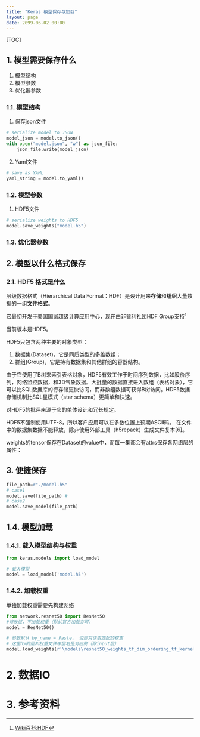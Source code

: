 ```yaml
---
title: "Keras 模型保存与加载"
layout: page
date: 2099-06-02 00:00
---
```


[TOC]



## 1. 模型需要保存什么
1. 模型结构
2. 模型参数
3. 优化器参数

### 1.1. 模型结构

1. 保存json文件
```python
# serialize model to JSON
model_json = model.to_json()
with open("model.json", "w") as json_file:
    json_file.write(model_json)
```
2. Yaml文件
```python
# save as YAML
yaml_string = model.to_yaml()
```
### 1.2. 模型参数

1. HDF5文件
```python
# serialize weights to HDF5
model.save_weights("model.h5")
```


### 1.3. 优化器参数

## 2. 模型以什么格式保存




### 2.1. HDF5 格式是什么


层级数据格式（Hierarchical Data Format：HDF）是设计用来**存储**和**组织**大量数据的一组**文件格式**。

它最初开发于美国国家超级计算应用中心，现在由非营利社团HDF Group支持[^HDF5]

当前版本是HDF5。



HDF5只包含两种主要的对象类型：

1. 数据集(Dataset)，它是同质类型的多维数组；
2. 群组(Group)，它是持有数据集和其他群组的容器结构。

由于它使用了B树来索引表格对象，HDF5有效工作于时间序列数据，比如股价序列，网络监控数据，和3D气象数据。大批量的数据直接进入数组（表格对象），它可以比SQL数据库的行存储更快访问，而非数组数据可获得B树访问。HDF5数据存储机制比SQL星模式（star schema）更简单和快速。

对HDF5的批评来源于它的单体设计和冗长规定。

HDF5不强制使用UTF-8，所以客户应用可以在多数位置上预期ASCII码。
在文件中的数据集数据不能释放，除非使用外部工具（h5repack）生成文件复本[6]。


weights的tensor保存在Dataset的value中，而每一集都会有attrs保存各网络层的属性：






## 3. 便捷保存

```python
file_path=r"./model.h5"
# case1 
model.save(file_path) #
# case2 
model.save_model(file_path) 
```


## 1.4. 模型加载




### 1.4.1. 载入模型结构与权重

```python
from keras.models import load_model

# 载入模型
model = load_model('model.h5')
```

### 1.4.2. 加载权重

单独加载权重需要先构建网络


```python
from network.resnet50 import ResNet50
#修改过，不加载权重（默认官方加载亦可）
model = ResNet50() 

# 参数默认 by_name = Fasle， 否则只读取匹配的权重
# 这里h5的层和权重文件中层名是对应的（除input层）
model.load_weights(r'\models\resnet50_weights_tf_dim_ordering_tf_kernels_v2.h5')
```

# 2. 数据IO

# 3. 参考资料

[^HDF5]:[Wiki百科:HDF](https://zh.wikipedia.org/wiki/HDF)